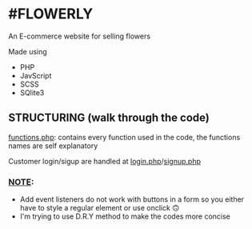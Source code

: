 <h1>#FLOWERLY</h1>
<p>An E-commerce website for selling flowers</p>
<p>Made using</p>
<ul>
  <li>PHP</li>
  <li>JavScript</li>
  <li>SCSS</li>
  <li>SQlite3</li>
</ul>

<h2>STRUCTURING (walk through the code)</h2>
<p><a href="private/functions.php">functions.php</a>: contains every function used in the code, the functions names are self explanatory</p>
<p>Customer login/sigup are handled at <a href="public/login.php">login.php</a>/<a href="public/signup.php">signup.php</a></p>

<h3><u>NOTE</u>:</h3>
<ul>
  <li>Add event listeners do not work with buttons in a form so you either have to style a regular element or use onclick 🙃</li>
  <li>I'm trying to use D.R.Y method to make the codes more concise</li>
</ul>